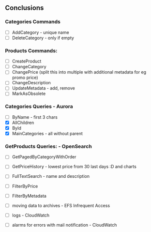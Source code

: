 ## Conclusions

### Categories Commands
- [ ] AddCategory - unique name
- [ ] DeleteCategory - only if empty

### Products Commands:
- [ ] CreateProduct  
- [ ] ChangeCategory  
- [ ] ChangePrice (split this into multiple with additional metadata for eg promo price)  
- [ ] ChangeDescription  
- [ ] UpdateMetadata - add, remove  
- [ ] MarkAsObsolete

### Categories Queries - Aurora
- [ ] ByName - first 3 chars 
- [x] AllChildren  
- [X] ById  
- [x] MainCategories - all without parent  

### GetProducts Queries: - OpenSearch
- [ ] GetPagedByCategoryWithOrder  
- [ ] GetPriceHistory - lowest price from 30 last days :D and charts  
- [ ] FullTextSearch - name and description  
- [ ] FilterByPrice  
- [ ] FilterByMetadata  

- [ ] moving data to archives - EFS Infrequent Access  
- [ ] logs - CloudWatch  
- [ ] alarms for errors with mail notification - CloudWatch  